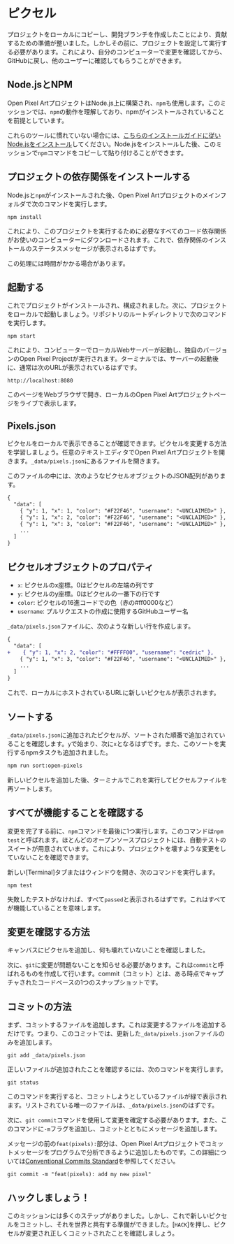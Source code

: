 # ピクセル

プロジェクトをローカルにコピーし、開発ブランチを作成したことにより、貢献するための準備が整いました。しかしその前に、プロジェクトを設定して実行する必要があります。これにより、自分のコンピューターで変更を確認してから、GitHubに戻し、他のユーザーに確認してもらうことができます。

## Node.jsとNPM

Open Pixel ArtプロジェクトはNode.js上に構築され、`npm`も使用します。このミッションでは、`npm`の動作を理解しており、npmがインストールされていることを前提としています。

これらのツールに慣れていない場合には、[こちらのインストールガイドに従いNode.jsをインストール](https://www.taniarascia.com/how-to-install-and-use-node-js-and-npm-mac-and-windows/)してください。Node.jsをインストールした後、このミッションで`npm`コマンドをコピーして貼り付けることができます。

## プロジェクトの依存関係をインストールする

Node.jsと`npm`がインストールされた後、Open Pixel Artプロジェクトのメインフォルダで次のコマンドを実行します。

```
npm install
```

これにより、このプロジェクトを実行するために必要なすべてのコード依存関係がお使いのコンピューターにダウンロードされます。これで、依存関係のインストールのステータスメッセージが表示されるはずです。

この処理には時間がかかる場合があります。

## 起動する

これでプロジェクトがインストールされ、構成されました。次に、プロジェクトをローカルで起動しましょう。リポジトリのルートディレクトリで次のコマンドを実行します。

```
npm start
```

これにより、コンピューターでローカルWebサーバーが起動し、独自のバージョンのOpen Pixel Projectが実行されます。ターミナルでは、サーバーの起動後に、通常は次のURLが表示されているはずです。

```url
http://localhost:8080
```

このページをWebブラウザで開き、ローカルのOpen Pixel Artプロジェクトページをライブで表示します。

## Pixels.json

ピクセルをローカルで表示できることが確認できます。ピクセルを変更する方法を学習しましょう。任意のテキストエディタでOpen Pixel Artプロジェクトを開きます。`_data/pixels.json`にあるファイルを開きます。

このファイルの中には、次のようなピクセルオブジェクトのJSON配列があります。

```diff
{
  "data": [
    { "y": 1, "x": 1, "color": "#F22F46", "username": "<UNCLAIMED>" },
    { "y": 1, "x": 2, "color": "#F22F46", "username": "<UNCLAIMED>" },
    { "y": 1, "x": 3, "color": "#F22F46", "username": "<UNCLAIMED>" },
    ...
  ]
}
```

## ピクセルオブジェクトのプロパティ

- `x`: ピクセルのx座標。0はピクセルの左端の列です
- `y`: ピクセルのy座標。0はピクセルの一番下の行です
- `color`: ピクセルの16進コードでの色（赤の#ff0000など）
- `username`: プルリクエストの作成に使用するGitHubユーザー名

`_data/pixels.json`ファイルに、次のような新しい行を作成します。

```diff
{
  "data": [
+    { "y": 1, "x": 2, "color": "#FFFF00", "username": "cedric" },
    { "y": 1, "x": 3, "color": "#F22F46", "username": "<UNCLAIMED>" },
    ...
  ]
}
```

これで、ローカルにホストされているURLに新しいピクセルが表示されます。

## ソートする

`_data/pixels.json`に追加されたピクセルが、ソートされた順番で追加されていることを確認します。`y`で始まり、次に`x`となるはずです。また、このソートを実行するnpmタスクも追加されました。

```bash
npm run sort:open-pixels
```

新しいピクセルを追加した後、ターミナルでこれを実行してピクセルファイルを再ソートします。

## すべてが機能することを確認する

変更を完了する前に、`npm`コマンドを最後に1つ実行します。このコマンドは`npm test`と呼ばれます。ほとんどのオープンソースプロジェクトには、自動テストのスイートが用意されています。これにより、プロジェクトを壊すような変更をしていないことを確認できます。

新しい[Terminal]タブまたはウィンドウを開き、次のコマンドを実行します。

```
npm test
```

失敗したテストがなければ、すべて`passed`と表示されるはずです。これはすべてが機能していることを意味します。

## 変更を確認する方法

キャンバスにピクセルを追加し、何も壊れていないことを確認しました。

次に、`git`に変更が問題ないことを知らせる必要があります。これは`commit`と呼ばれるものを作成して行います。commit（コミット）とは、ある時点でキャプチャされたコードベースの1つのスナップショットです。

## コミットの方法

まず、コミットするファイルを追加します。これは変更するファイルを追加するだけです。つまり、このコミットでは、更新した`_data/pixels.json`ファイルのみを追加します。

```
git add _data/pixels.json
```

正しいファイルが追加されたことを確認するには、次のコマンドを実行します。

```
git status
```

このコマンドを実行すると、コミットしようとしているファイルが緑で表示されます。リストされている唯一のファイルは、`_data/pixels.json`のはずです。

次に、`git commit`コマンドを使用して変更を確定する必要があります。また、このコマンドに`-m`フラグを追加し、コミットとともにメッセージを追加します。

メッセージの前の`feat(pixels):`部分は、Open Pixel Artプロジェクトでコミットメッセージをプログラムで分析できるように追加したものです。この詳細については[Conventional Commits Standard](https://www.conventionalcommits.org/en/v1.0.0-beta.4/)を参照してください。

```
git commit -m "feat(pixels): add my new pixel"
```

## ハックしましょう！

このミッションには多くのステップがありました。しかし、これで新しいピクセルをコミットし、それを世界と共有する準備ができました。[`HACK`]を押し、ピクセルが変更され正しくコミットされたことを確認しましょう。